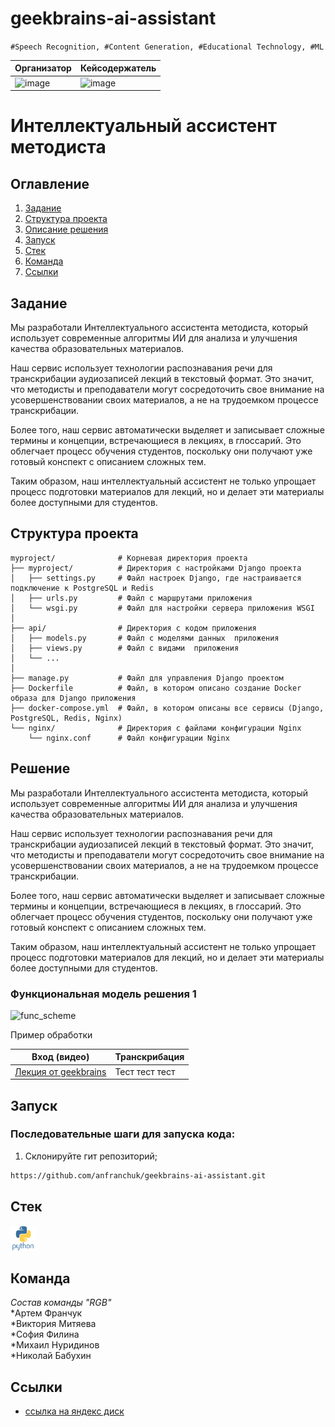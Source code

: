 # geekbrains-ai-assistant
`#Speech Recognition, #Content Generation, #Educational Technology, #ML`

| Организатор  | Кейсодержатель |
| ------------- | ------------- |
| <img width="600" height="300" alt="image" src="https://github.com/anfranchuk/2023-rutube-translate/blob/main/staticfiles/cplogo.jpg">  | <img width="600" height="300" alt="image" src="https://github.com/anfranchuk/2023-rutube-translate/blob/main/staticfiles/gblogo.png">  |

# Интеллектуальный ассистент методиста

## Оглавление
1. [Задание](#zadanie)
2. [Структура проекта](#structure)
3. [Описание решения](#solution)
4. [Запуск](#startup)
5. [Стек](#stack)
6. [Команда](#team)
7. [Ссылки](#urls)

## <a name="zadanie"> Задание </a>

Мы разработали Интеллектуального ассистента методиста, который использует современные алгоритмы ИИ для анализа и улучшения качества образовательных материалов.

Наш сервис использует технологии распознавания речи для транскрибации аудиозаписей лекций в текстовый формат. Это значит, что методисты и преподаватели могут сосредоточить свое внимание на усовершенствовании своих материалов, а не на трудоемком процессе транскрибации.

Более того, наш сервис автоматически выделяет и записывает сложные термины и концепции, встречающиеся в лекциях, в глоссарий. Это облегчает процесс обучения студентов, поскольку они получают уже готовый конспект с описанием сложных тем.

Таким образом, наш интеллектуальный ассистент не только упрощает процесс подготовки материалов для лекций, но и делает эти материалы более доступными для студентов.

## <a name="structure">Структура проекта </a>
```
myproject/              # Корневая директория проекта
├── myproject/          # Директория с настройками Django проекта
│   ├── settings.py     # Файл настроек Django, где настраивается подключение к PostgreSQL и Redis
│   ├── urls.py         # Файл с маршрутами приложения
│   └── wsgi.py         # Файл для настройки сервера приложения WSGI
│
├── api/                # Директория с кодом приложения
│   ├── models.py       # Файл с моделями данных  приложения
│   ├── views.py        # Файл с видами  приложения
│   └── ...
│
├── manage.py           # Файл для управления Django проектом
├── Dockerfile          # Файл, в котором описано создание Docker образа для Django приложения
├── docker-compose.yml  # Файл, в котором описаны все сервисы (Django, PostgreSQL, Redis, Nginx)
└── nginx/              # Директория с файлами конфигурации Nginx
    └── nginx.conf      # Файл конфигурации Nginx
```

## <a name="solution">Решение </a>
Мы разработали Интеллектуального ассистента методиста, который использует современные алгоритмы ИИ для анализа и улучшения качества образовательных материалов.

Наш сервис использует технологии распознавания речи для транскрибации аудиозаписей лекций в текстовый формат. Это значит, что методисты и преподаватели могут сосредоточить свое внимание на усовершенствовании своих материалов, а не на трудоемком процессе транскрибации.

Более того, наш сервис автоматически выделяет и записывает сложные термины и концепции, встречающиеся в лекциях, в глоссарий. Это облегчает процесс обучения студентов, поскольку они получают уже готовый конспект с описанием сложных тем.

Таким образом, наш интеллектуальный ассистент не только упрощает процесс подготовки материалов для лекций, но и делает эти материалы более доступными для студентов.

### Функциональная модель решения 1
<img width="600" height="1200" alt="func_scheme" src="https://github.com/anfranchuk/2023-rutube-translate/blob/main/staticfiles/cplogo.jpg"> 

<p>Пример обработки </p>

| Вход (видео)  | Транскрибация |
| ------------- | ------------- |
| [Лекция от geekbrains](https://www.youtube.com/watch?v=tPhx4kUM8Vg)  | Тест тест тест |


## <a name="startup">Запуск</a>

### Последовательные шаги для запуска кода:
1. Склонируйте гит репозиторий;    
```Bash
https://github.com/anfranchuk/geekbrains-ai-assistant.git
```

## <a name="stack">Стек </a>
  <img src="https://github.com/devicons/devicon/blob/master/icons/python/python-original-wordmark.svg" title="Python" alt="Python" width="40" height="40"/>&nbsp;

## <a name="team">Команда </a>

*Состав команды "RGB"*    
*Артем Франчук    
*Виктория Митяева    
*София Филина    
*Михаил Нуридинов    
*Николай Бабухин
## <a name="urls">Ссылки </a>
 
- [ссылка на яндекс диск]( https://disk.yandex.ru/)   